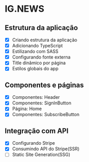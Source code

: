 # IG.NEWS

## Estrutura da aplicação

- [x] Criando estrutura da aplicação
- [x] Adicionando TypeScript
- [x] Estilizando com SASS
- [x] Configurando fonte externa
- [x] Title dinâmico por página
- [x] Estilos globais do app

## Componentes e páginas

- [x] Componentes: Header
- [x] Componentes: SignInButton
- [x] Página: Home
- [x] Componentes: SubscribeButton

## Integração com API

- [x] Configurando Stripe
- [x] Consumindo API do Stripe(SSR)
- [ ] Static Site Generation(SSG)
